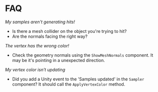 # FAQ

*My samples aren't generating hits!*

- Is there a mesh collider on the object you're trying to hit?
- Are the normals facing the right way? 

*The vertex has the wrong color!*

- Check the geometry normals using the `ShowMeshNormals` component. It may be it's pointing in a unexpected direction.

*My vertex color isn't updating*

- Did you add a Unity event to the 'Samples updated' in the `Sampler` component? It should call the `ApplyVertexColor` method.